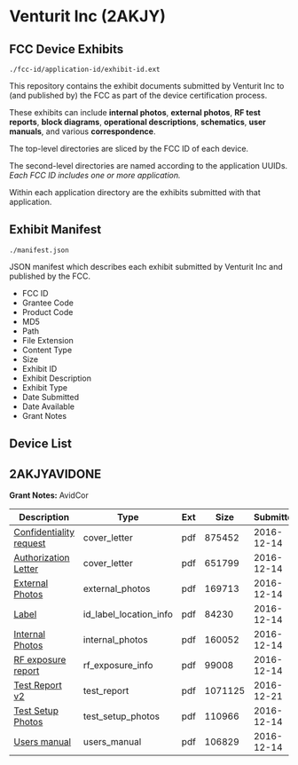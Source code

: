 # Venturit Inc (2AKJY)
## FCC Device Exhibits

```
./fcc-id/application-id/exhibit-id.ext
```

This repository contains the exhibit documents submitted by Venturit Inc to (and published by) the FCC as part of the device certification process.

These exhibits can include **internal photos**, **external photos**, **RF test reports**, **block diagrams**, **operational descriptions**, **schematics**, **user manuals**, and various **correspondence**.

The top-level directories are sliced by the FCC ID of each device.

The second-level directories are named according to the application UUIDs. *Each FCC ID includes one or more application.*

Within each application directory are the exhibits submitted with that application. 

## Exhibit Manifest

```
./manifest.json
```

JSON manifest which describes each exhibit submitted by Venturit Inc and published by the FCC.

- FCC ID
- Grantee Code
- Product Code
- MD5
- Path
- File Extension
- Content Type
- Size
- Exhibit ID
- Exhibit Description
- Exhibit Type
- Date Submitted
- Date Available
- Grant Notes

## Device List
## 2AKJYAVIDONE
**Grant Notes:** AvidCor

| Description | Type | Ext | Size | Submitted | Available |
| ----------- | ---- | --- | ---- | --------- | --------- |
| [Confidentiality request](2AKJYAVIDONE/2b5e65a28976a4dda509b50231cc8547/3228177.pdf) | cover_letter | pdf | 875452 | 2016-12-14 | 2016-12-14 |
| [Authorization Letter](2AKJYAVIDONE/2b5e65a28976a4dda509b50231cc8547/3228179.pdf) | cover_letter | pdf | 651799 | 2016-12-14 | 2016-12-14 |
| [External Photos](2AKJYAVIDONE/2b5e65a28976a4dda509b50231cc8547/3228173.pdf) | external_photos | pdf | 169713 | 2016-12-14 | 2017-06-12 |
| [Label](2AKJYAVIDONE/2b5e65a28976a4dda509b50231cc8547/3228178.pdf) | id_label_location_info | pdf | 84230 | 2016-12-14 | 2016-12-14 |
| [Internal Photos](2AKJYAVIDONE/2b5e65a28976a4dda509b50231cc8547/3228174.pdf) | internal_photos | pdf | 160052 | 2016-12-14 | 2017-06-12 |
| [RF exposure report](2AKJYAVIDONE/2b5e65a28976a4dda509b50231cc8547/3228181.pdf) | rf_exposure_info | pdf | 99008 | 2016-12-14 | 2016-12-14 |
| [Test Report v2](2AKJYAVIDONE/2b5e65a28976a4dda509b50231cc8547/3235992.pdf) | test_report | pdf | 1071125 | 2016-12-21 | 2016-12-14 |
| [Test Setup Photos](2AKJYAVIDONE/2b5e65a28976a4dda509b50231cc8547/3228175.pdf) | test_setup_photos | pdf | 110966 | 2016-12-14 | 2017-06-12 |
| [Users manual](2AKJYAVIDONE/2b5e65a28976a4dda509b50231cc8547/3228176.pdf) | users_manual | pdf | 106829 | 2016-12-14 | 2017-06-12 |
